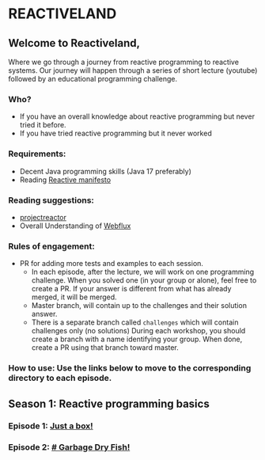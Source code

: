 # REACTIVELAND

## Welcome to Reactiveland,
Where we go through a journey from reactive programming to reactive systems.
Our journey will happen through a series of short lecture (youtube) followed by an educational programming challenge.

### Who?
 - If you have an overall knowledge about reactive programming but never tried it before.
 - If you have tried reactive programming but it never worked

### Requirements:
 - Decent Java programming skills (Java 17 preferably)
 - Reading [Reactive manifesto](https://www.reactivemanifesto.org)
 
### Reading suggestions:
 - [projectreactor](https://projectreactor.io/) 
 - Overall Understanding of [Webflux](https://docs.spring.io/spring-framework/docs/current/reference/html/web-reactive.html)

### Rules of engagement:
 - PR for adding more tests and examples to each session.
   - In each episode, after the lecture, we will work on one programming challenge.
   When you solved one (in your group or alone), feel free to create a PR.
   If your answer is different from what has already merged, it will be merged.
   - Master branch, will contain up to the challenges and their solution answer.
   - There is a separate branch called `challenges` which will contain challenges only (no solutions)
   During each workshop, you should create a branch with a name identifying your group.
   When done, create a PR using that branch toward master.
   

### How to use: Use the links below to move to the corresponding directory to each episode.

## Season 1: Reactive programming basics
### Episode 1: [Just a box!](reactiveland-s1-basics/src/test/java/reactiveland/season1/episode1)
### Episode 2: [# Garbage Dry Fish!](reactiveland-s1-basics/src/test/java/reactiveland/season1/episode2)

